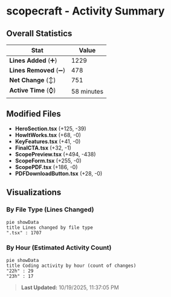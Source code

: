 # scopecraft - Activity Summary 

## Overall Statistics

| Stat                   | Value                                                             |
| ---------------------- | ----------------------------------------------------------------- |
| **Lines Added** (➕)   | 1229                                          |
| **Lines Removed** (➖) | 478                                        |
| **Net Change** (↕)    | 751                |
| **Active Time** (⌚)   | 58 minutes |


## Modified Files
- **HeroSection.tsx** (+125, -39)
- **HowItWorks.tsx** (+68, -0)
- **KeyFeatures.tsx** (+41, -0)
- **FinalCTA.tsx** (+32, -1)
- **ScopePreview.tsx** (+494, -438)
- **ScopeForm.tsx** (+255, -0)
- **ScopePDF.tsx** (+186, -0)
- **PDFDownloadButton.tsx** (+28, -0)

## Visualizations

### By File Type (Lines Changed)

```mermaid
pie showData
title Lines changed by file type
".tsx" : 1707
```

### By Hour (Estimated Activity Count)

```mermaid
pie showData
title Coding activity by hour (count of changes)
"22h" : 29
"23h" : 17
```


> **Last Updated:** 10/19/2025, 11:37:05 PM